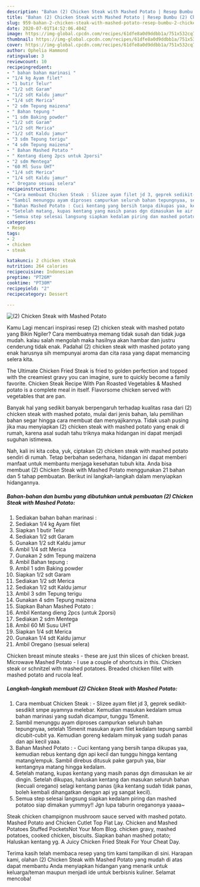 ```yaml
---
description: "Bahan (2) Chicken Steak with Mashed Potato | Resep Bumbu (2) Chicken Steak with Mashed Potato Yang Enak Dan Lezat"
title: "Bahan (2) Chicken Steak with Mashed Potato | Resep Bumbu (2) Chicken Steak with Mashed Potato Yang Enak Dan Lezat"
slug: 959-bahan-2-chicken-steak-with-mashed-potato-resep-bumbu-2-chicken-steak-with-mashed-potato-yang-enak-dan-lezat
date: 2020-07-01T14:52:06.404Z
image: https://img-global.cpcdn.com/recipes/61dfe8a0d9ddbb1a/751x532cq70/2-chicken-steak-with-mashed-potato-foto-resep-utama.jpg
thumbnail: https://img-global.cpcdn.com/recipes/61dfe8a0d9ddbb1a/751x532cq70/2-chicken-steak-with-mashed-potato-foto-resep-utama.jpg
cover: https://img-global.cpcdn.com/recipes/61dfe8a0d9ddbb1a/751x532cq70/2-chicken-steak-with-mashed-potato-foto-resep-utama.jpg
author: Ophelia Hammond
ratingvalue: 3
reviewcount: 10
recipeingredient:
- " bahan bahan marinasi "
- "1/4 kg Ayam filet"
- "1 butir Telur"
- "1/2 sdt Garam"
- "1/2 sdt Kaldu jamur"
- "1/4 sdt Merica"
- "2 sdm Tepung maizena"
- " Bahan tepung "
- "1 sdm Baking powder"
- "1/2 sdt Garam"
- "1/2 sdt Merica"
- "1/2 sdt Kaldu jamur"
- "3 sdm Tepung terigu"
- "4 sdm Tepung maizena"
- " Bahan Mashed Potato "
- " Kentang dieng 2pcs untuk 2porsi"
- "2 sdm Mentega"
- "60 Ml Susu UHT"
- "1/4 sdt Merica"
- "1/4 sdt Kaldu jamur"
- " Oregano sesuai selera"
recipeinstructions:
- "Cara membuat Chicken Steak : Slizee ayam filet jd 3, geprek sedikit-sesdikit smpe ayamnya melebar. Kemudian masukan kedalam smua bahan marinasi yang sudah dicampur, tunggu 15menit."
- "Sambil menunggu ayam diproses campurkan seluruh bahan tepungnyaa, setelah 15menit masukan ayam filet kedalam tepung sambil dicubit-cubit ya. Kemudian goreng kedalam minyak yang sudah panas dan api kecil yaaa."
- "Bahan Mashed Potato : Cuci kentang yang bersih tanpa dikupas yaa, kemudian rebus kentang dgn api kecil dan tunggu hingga kentang matang/empuk. Sambil direbus ditusuk pake garpuh yaa, biar kentangnya matang hingga kedalam."
- "Setelah matang, kupas kentang yang masih panas dgn dimasukan ke air dingin. Setelah dikupas, haluskan kentang dan masukan seluruh bahan (kecuali oregano) selagi kentang panas (jika kentang sudah tidak panas, boleh kembali dihangatkan dengan api yg sangat kecil)."
- "Semua step selesai langsung siapkan kedalam piring dan mashed potatoo siap dimakan yummyy!! Jgn lupa taburin oreganonya yaaaa~"
categories:
- Resep
tags:
- 2
- chicken
- steak

katakunci: 2 chicken steak 
nutrition: 264 calories
recipecuisine: Indonesian
preptime: "PT26M"
cooktime: "PT30M"
recipeyield: "2"
recipecategory: Dessert

---
```



![(2) Chicken Steak with Mashed Potato](https://img-global.cpcdn.com/recipes/61dfe8a0d9ddbb1a/751x532cq70/2-chicken-steak-with-mashed-potato-foto-resep-utama.jpg)

Kamu Lagi mencari inspirasi resep (2) chicken steak with mashed potato yang Bikin Ngiler? Cara membuatnya memang tidak susah dan tidak juga mudah. kalau salah mengolah maka hasilnya akan hambar dan justru cenderung tidak enak. Padahal (2) chicken steak with mashed potato yang enak harusnya sih mempunyai aroma dan cita rasa yang dapat memancing selera kita.

The Ultimate Chicken Fried Steak is fried to golden perfection and topped with the creamiest gravy you can imagine, sure to quickly become a family favorite. Chicken Steak Recipe With Pan Roasted Vegetables &amp; Mashed potato is a complete meal in itself. Flavorsome chicken served with vegetables that are pan.

Banyak hal yang sedikit banyak berpengaruh terhadap kualitas rasa dari (2) chicken steak with mashed potato, mulai dari jenis bahan, lalu pemilihan bahan segar hingga cara membuat dan menyajikannya. Tidak usah pusing jika mau menyiapkan (2) chicken steak with mashed potato yang enak di rumah, karena asal sudah tahu triknya maka hidangan ini dapat menjadi suguhan istimewa.


Nah, kali ini kita coba, yuk, ciptakan (2) chicken steak with mashed potato sendiri di rumah. Tetap berbahan sederhana, hidangan ini dapat memberi manfaat untuk membantu menjaga kesehatan tubuh kita. Anda bisa membuat (2) Chicken Steak with Mashed Potato menggunakan 21 bahan dan 5 tahap pembuatan. Berikut ini langkah-langkah dalam menyiapkan hidangannya.

<!--inarticleads1-->

##### Bahan-bahan dan bumbu yang dibutuhkan untuk pembuatan (2) Chicken Steak with Mashed Potato:

1. Sediakan  bahan bahan marinasi :
1. Sediakan 1/4 kg Ayam filet
1. Siapkan 1 butir Telur
1. Sediakan 1/2 sdt Garam
1. Gunakan 1/2 sdt Kaldu jamur
1. Ambil 1/4 sdt Merica
1. Gunakan 2 sdm Tepung maizena
1. Ambil  Bahan tepung :
1. Ambil 1 sdm Baking powder
1. Siapkan 1/2 sdt Garam
1. Sediakan 1/2 sdt Merica
1. Sediakan 1/2 sdt Kaldu jamur
1. Ambil 3 sdm Tepung terigu
1. Gunakan 4 sdm Tepung maizena
1. Siapkan  Bahan Mashed Potato :
1. Ambil  Kentang dieng 2pcs (untuk 2porsi)
1. Sediakan 2 sdm Mentega
1. Ambil 60 Ml Susu UHT
1. Siapkan 1/4 sdt Merica
1. Gunakan 1/4 sdt Kaldu jamur
1. Ambil  Oregano (sesuai selera)


Chicken breast minute steaks - these are just thin slices of chicken breast. Microwave Mashed Potato - I use a couple of shortcuts in this. Chicken steak or schnitzel with mashed potatoes. Breaded chicken fillet with mashed potato and rucola leaf. 

<!--inarticleads2-->

##### Langkah-langkah membuat (2) Chicken Steak with Mashed Potato:

1. Cara membuat Chicken Steak : - Slizee ayam filet jd 3, geprek sedikit-sesdikit smpe ayamnya melebar. Kemudian masukan kedalam smua bahan marinasi yang sudah dicampur, tunggu 15menit.
1. Sambil menunggu ayam diproses campurkan seluruh bahan tepungnyaa, setelah 15menit masukan ayam filet kedalam tepung sambil dicubit-cubit ya. Kemudian goreng kedalam minyak yang sudah panas dan api kecil yaaa.
1. Bahan Mashed Potato : - Cuci kentang yang bersih tanpa dikupas yaa, kemudian rebus kentang dgn api kecil dan tunggu hingga kentang matang/empuk. Sambil direbus ditusuk pake garpuh yaa, biar kentangnya matang hingga kedalam.
1. Setelah matang, kupas kentang yang masih panas dgn dimasukan ke air dingin. Setelah dikupas, haluskan kentang dan masukan seluruh bahan (kecuali oregano) selagi kentang panas (jika kentang sudah tidak panas, boleh kembali dihangatkan dengan api yg sangat kecil).
1. Semua step selesai langsung siapkan kedalam piring dan mashed potatoo siap dimakan yummyy!! Jgn lupa taburin oreganonya yaaaa~


Steak chicken champignon mushroom sauce served with mashed potato. Mashed Potato and Chicken Cutlet Top Flat Lay. Chicken and Mashed Potatoes Stuffed PocketsNot Your Mom Blog. chicken gravy, mashed potatoes, cooked chicken, biscuits. Siapkan bahan mashed potato; Haluskan kentang yg. A Juicy Chicken Fried Steak For Your Cheat Day. 

Terima kasih telah membaca resep yang tim kami tampilkan di sini. Harapan kami, olahan (2) Chicken Steak with Mashed Potato yang mudah di atas dapat membantu Anda menyiapkan hidangan yang menarik untuk keluarga/teman maupun menjadi ide untuk berbisnis kuliner. Selamat mencoba!
